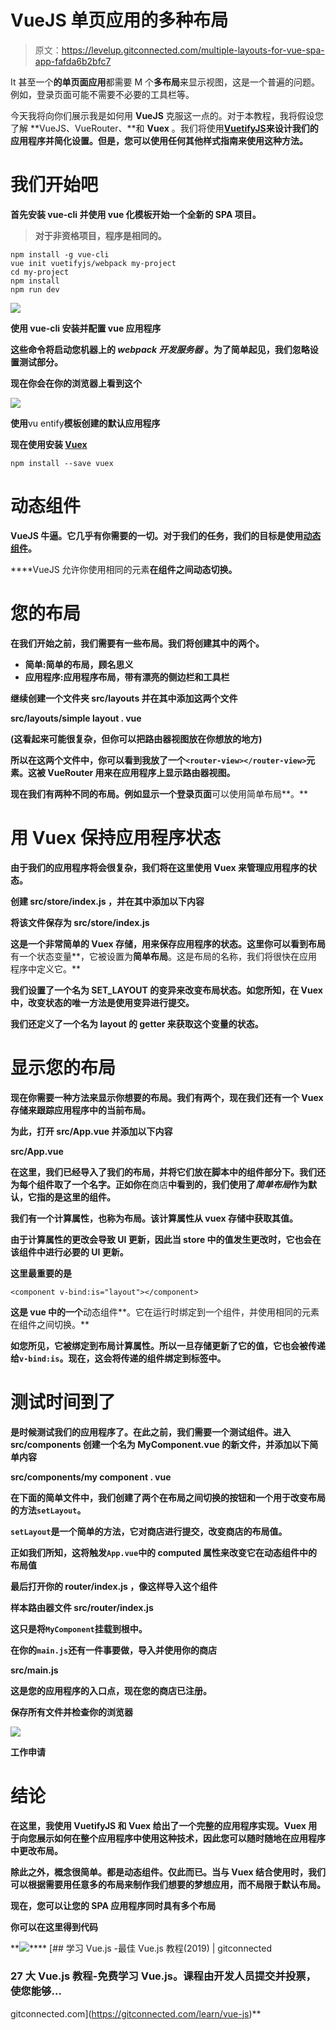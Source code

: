 # VueJS 单页应用的多种布局

> 原文：<https://levelup.gitconnected.com/multiple-layouts-for-vue-spa-app-fafda6b2bfc7>

It 甚至一个**的单页面应用**都需要 M 个**多布局**来显示视图，这是一个普遍的问题。例如，登录页面可能不需要不必要的工具栏等。

今天我将向你们展示我是如何用 **VueJS** 克服这一点的。对于本教程，我将假设您了解 **VueJS、VueRouter、**和 **Vuex** 。我们将使用[**VuetifyJS**](https://vuetifyjs.com)**来设计我们的应用程序并简化设置。但是，您可以使用任何其他样式指南来使用这种方法。**

# **我们开始吧**

**首先安装 **vue-cli** 并使用 vue 化模板开始一个全新的 SPA 项目。**

> **对于非资格项目，程序是相同的。**

```
npm install -g vue-cli
vue init vuetifyjs/webpack my-project
cd my-project
npm install
npm run dev
```

**![](img/1a015f80957a0487f21aededd5195d51.png)**

**使用 **vue-cli** 安装并配置 **vue** 应用程序**

**这些命令将启动您机器上的 ***webpack 开发服务器*** 。为了简单起见，我们忽略设置测试部分。**

**现在你会在你的浏览器上看到这个**

**![](img/6bdbd728f09770a493037bd0745656ba.png)**

**使用**vu entify**模板创建的默认应用程序**

**现在使用安装 [Vuex](https://vuex.vuejs.org/en/)**

```
npm install --save vuex
```

# ****动态组件****

****VueJS** 牛逼。它几乎有你需要的一切。对于我们的任务，我们的目标是使用[动态组件](https://vuejs.org/v2/guide/components.html#Dynamic-Components)。**

****VueJS 允许你使用相同的元素**在组件之间动态切换。**

# **您的布局**

**在我们开始之前，我们需要有一些布局。我们将创建其中的两个。**

*   **简单:简单的布局，顾名思义**
*   **应用程序:应用程序布局，带有漂亮的侧边栏和工具栏**

**继续创建一个文件夹 **src/layouts** 并在其中添加这两个文件**

****src/layouts/simple layout . vue****

**(这看起来可能很复杂，但你可以把路由器视图放在你想放的地方)**

**所以在这两个文件中，你可以看到我放了一个`<router-view></router-view>`元素。这被 **VueRouter** 用来在应用程序上显示路由器视图。**

**现在我们有两种不同的布局。例如显示一个登录页面**可以使用简单布局**。**

# **用 Vuex 保持应用程序状态**

**由于我们的应用程序将会很复杂，我们将在这里使用 Vuex 来管理应用程序的状态。**

**创建 **src/store/index.js** ，并在其中添加以下内容**

**将该文件保存为 **src/store/index.js****

**这是一个非常简单的 Vuex 存储，用来保存应用程序的状态。这里你可以看到布局**有一个状态变量**，它被设置为**简单布局**。这是布局的名称，我们将很快在应用程序中定义它。**

**我们设置了一个名为 **SET_LAYOUT** 的变异来改变布局状态。如您所知，在 Vuex 中，改变状态的唯一方法是使用变异进行提交。**

**我们还定义了一个名为 **layout** 的 getter 来获取这个变量的状态。**

# **显示您的布局**

**现在你需要一种方法来显示你想要的布局。我们有两个，现在我们还有一个 Vuex 存储来跟踪应用程序中的当前布局。**

**为此，打开 **src/App.vue** 并添加以下内容**

****src/App.vue****

**在这里，我们已经导入了我们的布局，并将它们放在脚本中的组件部分下。我们还为每个组件取了一个名字。正如你在**商店**中看到的，我们使用了*简单布局*作为默认，它指的是这里的组件。**

**我们有一个计算属性，也称为布局。该计算属性从 vuex 存储中获取其值。**

**由于计算属性的更改会导致 UI 更新，因此当 store 中的值发生更改时，它也会在该组件中进行必要的 UI 更新。**

**这里最重要的是**

```
<component v-bind:is="layout"></component>
```

**这是 vue 中的一个**动态组件**。它在运行时绑定到一个组件，并使用相同的元素在组件之间切换。**

**如您所见，它被绑定到布局计算属性。所以一旦存储更新了它的值，它也会被传递给`v-bind:is`。现在，这会将传递的组件绑定到标签中。**

# **测试时间到了**

**是时候测试我们的应用程序了。在此之前，我们需要一个测试组件。进入 **src/components** 创建一个名为 **MyComponent.vue** 的新文件，并添加以下简单内容**

****src/components/my component . vue****

**在下面的简单文件中，我们创建了两个在布局之间切换的按钮和一个用于改变布局的方法`setLayout`。**

**`setLayout`是一个简单的方法，它对商店进行提交，改变商店的布局值。**

**正如我们所知，这将触发`App.vue`中的 computed 属性来改变它在动态组件中的布局值**

**最后打开你的 **router/index.js** ，像这样导入这个组件**

**样本路由器文件 **src/router/index.js****

**这只是将`MyComponent`挂载到根中。**

**在你的`main.js`还有一件事要做，导入并使用你的商店**

****src/main.js****

**这是您的应用程序的入口点，现在您的商店已注册。**

**保存所有文件并检查你的浏览器**

**![](img/5866fb10db9262e8215f6c21f3b3d2e6.png)**

****工作申请****

# **结论**

**在这里，我使用 **VuetifyJS** 和 **Vuex** 给出了一个完整的应用程序实现。Vuex 用于向您展示如何在整个应用程序中使用这种技术，因此您可以随时随地在应用程序中更改布局。**

**除此之外，概念很简单。都是动态组件。仅此而已。当与 Vuex 结合使用时，我们可以根据需要用任意多的布局来制作我们想要的梦想应用，而不局限于默认布局。**

****现在，您可以让您的 SPA 应用程序同时具有多个布局****

**你可以在这里得到代码**

**[![](img/9914c5dd23ac08b70eea6f4f9ba6fed2.png)](https://levelup.gitconnected.com)****[](https://gitconnected.com/learn/vue-js) [## 学习 Vue.js -最佳 Vue.js 教程(2019) | gitconnected

### 27 大 Vue.js 教程-免费学习 Vue.js。课程由开发人员提交并投票，使您能够…

gitconnected.com](https://gitconnected.com/learn/vue-js)**